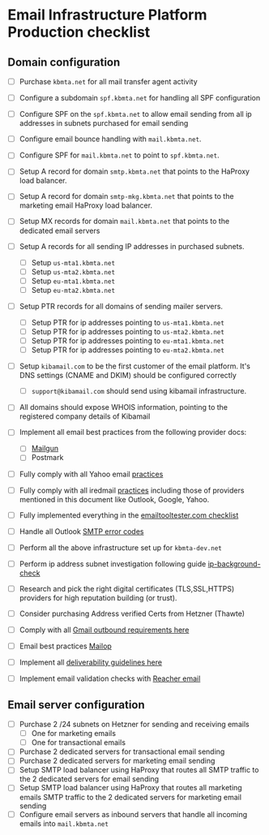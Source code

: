 # Email Infrastructure Platform Production checklist

## Domain configuration

- [ ] Purchase `kbmta.net` for all mail transfer agent activity
- [ ] Configure a subdomain `spf.kbmta.net` for handling all SPF configuration
- [ ] Configure SPF on the `spf.kbmta.net` to allow email sending from all ip addresses in subnets purchased for email sending
- [ ] Configure email bounce handling with `mail.kbmta.net`.
- [ ] Configure SPF for `mail.kbmta.net` to point to `spf.kbmta.net`.
- [ ] Setup A record for domain `smtp.kbmta.net` that points to the HaProxy load balancer.
- [ ] Setup A record for domain `smtp-mkg.kbmta.net` that points to the marketing email HaProxy load balancer.
- [ ] Setup MX records for domain `mail.kbmta.net` that points to the dedicated email servers
- [ ] Setup A records for all sending IP addresses in purchased subnets.
  - [ ] Setup `us-mta1.kbmta.net`
  - [ ] Setup `us-mta2.kbmta.net`
  - [ ] Setup `eu-mta1.kbmta.net`
  - [ ] Setup `eu-mta2.kbmta.net`
- [ ] Setup PTR records for all domains of sending mailer servers.
  - [ ] Setup PTR for ip addresses pointing to `us-mta1.kbmta.net`
  - [ ] Setup PTR for ip addresses pointing to `us-mta2.kbmta.net`
  - [ ] Setup PTR for ip addresses pointing to `eu-mta1.kbmta.net`
  - [ ] Setup PTR for ip addresses pointing to `eu-mta2.kbmta.net`
- [ ] Setup `kibamail.com` to be the first customer of the email platform. It's DNS settings (CNAME and DKIM) should be configured correctly
  - [ ] `support@kibamail.com` should send using kibamail infrastructure.
- [ ] All domains should expose WHOIS information, pointing to the registered company details of Kibamail
- [ ] Implement all email best practices from the following provider docs:

  - [ ] [Mailgun](https://documentation.mailgun.com/docs/mailgun/email-best-practices/best_practices/)
  - [ ] Postmark

- [ ] Fully comply with all Yahoo email [practices](https://senders.yahooinc.com/best-practices/)
- [ ] Fully comply with all iredmail [practices](https://docs.iredmail.org/setup.dns.html) including those of providers mentioned in this document like Outlook, Google, Yahoo.
- [ ] Fully implemented everything in the [emailtooltester.com checklist](https://www.emailtooltester.com/wp-content/uploads/2024/04/Deliverability-checklist-EmailTooltester-V2.pdf)
- [ ] Handle all Outlook [SMTP error codes](https://sendersupport.olc.protection.outlook.com/pm/troubleshooting)
- [ ] Perform all the above infrastructure set up for `kbmta-dev.net`
- [ ] Perform ip address subnet investigation following guide [ip-background-check](./ip-background-check.md)
- [ ] Research and pick the right digital certificates (TLS,SSL,HTTPS) providers for high reputation building (or trust).
- [ ] Consider purchasing Address verified Certs from Hetzner (Thawte)
- [ ] Comply with all [Gmail outbound requirements here](https://support.google.com/a/answer/81126?visit_id=638615783532703500-624414999&rd=1)
- [ ] Email best practices [Mailop](https://www.mailop.org/best-practices/)
- [ ] Implement all [deliverability guidelines here](https://downloads.ctfassets.net/n75v2ljpkqmb/6GJWNKAkJiGuIDyTX3lyFd/1bb72a680de561a6f60acfb3689d96ab/Ebook_-_The_guide_to_email_deliverability.pdf)
- [ ] Implement email validation checks with [Reacher email](https://github.com/reacherhq/check-if-email-exists)

## Email server configuration

- [ ] Purchase 2 /24 subnets on Hetzner for sending and receiving emails
  - [ ] One for marketing emails
  - [ ] One for transactional emails
- [ ] Purchase 2 dedicated servers for transactional email sending
- [ ] Purchase 2 dedicated servers for marketing email sending
- [ ] Setup SMTP load balancer using HaProxy that routes all SMTP traffic to the 2 dedicated servers for email sending
- [ ] Setup SMTP load balancer using HaProxy that routes all marketing emails SMTP traffic to the 2 dedicated servers for marketing email sending
- [ ] Configure email servers as inbound servers that handle all incoming emails into `mail.kbmta.net`
